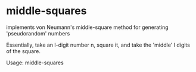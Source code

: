 # middle-squares
implements von Neumann's middle-square method for generating 'pseudorandom' numbers

Essentially, take an l-digit number n, square it, and take the 'middle' l digits of the square.

Usage: middle-squares <initial integer> <length of output list>

